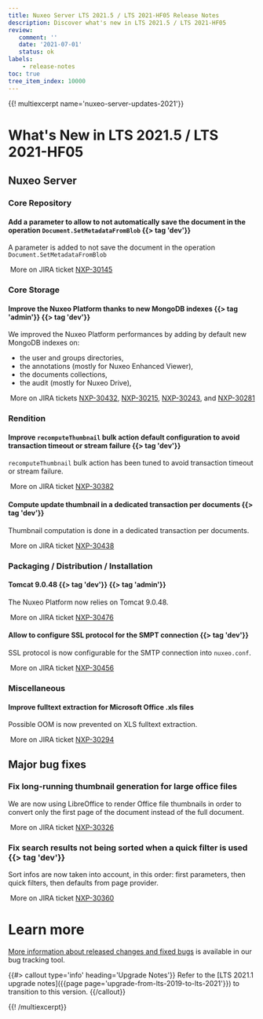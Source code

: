 ```yaml
---
title: Nuxeo Server LTS 2021.5 / LTS 2021-HF05 Release Notes
description: Discover what's new in LTS 2021.5 / LTS 2021-HF05
review:
   comment: ''
   date: '2021-07-01'
   status: ok
labels:
    - release-notes
toc: true
tree_item_index: 10000
---
```


{{! multiexcerpt name='nuxeo-server-updates-2021'}}
# What's New in LTS 2021.5 / LTS 2021-HF05

## Nuxeo Server

### Core Repository

#### Add a parameter to allow to not automatically save the document in the operation `Document.SetMetadataFromBlob` {{> tag 'dev'}}

A parameter is added to not save the document in the operation `Document.SetMetadataFromBlob`

<i class="fa fa-long-arrow-right" aria-hidden="true"></i>&nbsp;More on JIRA ticket [NXP-30145](https://jira.nuxeo.com/browse/NXP-30145)

### Core Storage

#### Improve the Nuxeo Platform thanks to new MongoDB indexes {{> tag 'admin'}} {{> tag 'dev'}}

We improved the Nuxeo Platform performances by adding by default new MongoDB indexes on:
 - the user and groups directories,
 - the annotations (mostly for Nuxeo Enhanced Viewer),
 - the documents collections,
 - the audit (mostly for Nuxeo Drive),

<i class="fa fa-long-arrow-right" aria-hidden="true"></i>&nbsp;More on JIRA tickets [NXP-30432](https://jira.nuxeo.com/browse/NXP-30432), [NXP-30215](https://jira.nuxeo.com/browse/NXP-30215), [NXP-30243](https://jira.nuxeo.com/browse/NXP-30243), and [NXP-30281](https://jira.nuxeo.com/browse/NXP-30281)

### Rendition

#### Improve `recomputeThumbnail` bulk action default configuration to avoid transaction timeout or stream failure {{> tag 'dev'}}

`recomputeThumbnail` bulk action has been tuned to avoid transaction timeout or stream failure.

<i class="fa fa-long-arrow-right" aria-hidden="true"></i>&nbsp;More on JIRA ticket [NXP-30382](https://jira.nuxeo.com/browse/NXP-30382)

#### Compute update thumbnail in a dedicated transaction per documents {{> tag 'dev'}}

Thumbnail computation is done in a dedicated transaction per documents.

<i class="fa fa-long-arrow-right" aria-hidden="true"></i>&nbsp;More on JIRA ticket [NXP-30438](https://jira.nuxeo.com/browse/NXP-30438)

### Packaging / Distribution / Installation

#### Tomcat 9.0.48 {{> tag 'dev'}} {{> tag 'admin'}}

The Nuxeo Platform now relies on Tomcat 9.0.48.

<i class="fa fa-long-arrow-right" aria-hidden="true"></i>&nbsp;More on JIRA ticket [NXP-30476](https://jira.nuxeo.com/browse/NXP-30476)

#### Allow to configure SSL protocol for the SMPT connection {{> tag 'dev'}}

SSL protocol is now configurable for the SMTP connection into `nuxeo.conf`.

<i class="fa fa-long-arrow-right" aria-hidden="true"></i>&nbsp;More on JIRA ticket [NXP-30456](https://jira.nuxeo.com/browse/NXP-30456)

### Miscellaneous

#### Improve fulltext extraction for Microsoft Office .xls files

Possible OOM is now prevented on XLS fulltext extraction.

<i class="fa fa-long-arrow-right" aria-hidden="true"></i>&nbsp;More on JIRA ticket [NXP-30294](https://jira.nuxeo.com/browse/NXP-30294)

## Major bug fixes

### Fix long-running thumbnail generation for large office files

We are now using LibreOffice to render Office file thumbnails in order to convert only the first page of the document instead of the full document.

<i class="fa fa-long-arrow-right" aria-hidden="true"></i>&nbsp;More on JIRA ticket [NXP-30326](https://jira.nuxeo.com/browse/NXP-30326)

### Fix search results not being sorted when a quick filter is used {{> tag 'dev'}}

Sort infos are now taken into account, in this order: first parameters, then quick filters, then defaults from page provider.

<i class="fa fa-long-arrow-right" aria-hidden="true"></i>&nbsp;More on JIRA ticket [NXP-30360](https://jira.nuxeo.com/browse/NXP-30360)

# Learn more

[More information about released changes and fixed bugs](https://jira.nuxeo.com/secure/ReleaseNote.jspa?projectId=10011&version=21307) is available in our bug tracking tool.

{{#> callout type='info' heading='Upgrade Notes'}}
Refer to the [LTS 2021.1 upgrade notes]({{page page='upgrade-from-lts-2019-to-lts-2021'}}) to transition to this version.
{{/callout}}


{{! /multiexcerpt}}
